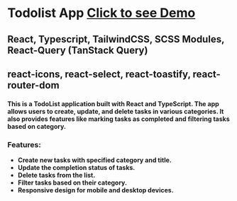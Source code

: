 <h1>Todolist App <a href='#'>Click to see Demo</a></h1>
<h2>React, Typescript, TailwindCSS, SCSS Modules, React-Query (TanStack Query)<h2>

<b>react-icons, react-select, react-toastify, react-router-dom</h2>

<p>This is a TodoList application built with React and TypeScript. The app allows users to create, update, and delete tasks in various categories. It also provides features like marking tasks as completed and filtering tasks based on category.</p>

<h3>Features:</h3>
<ul>
  <li>Create new tasks with specified category and title.</li>
  <li>Update the completion status of tasks.</li>
  <li>Delete tasks from the list.</li>
  <li>Filter tasks based on their category.</li>
  <li>Responsive design for mobile and desktop devices.</li>
</ul>